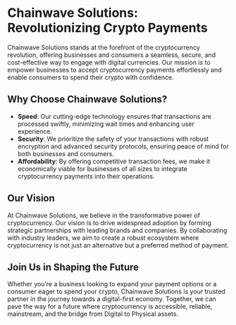# Chainwave Solutions: Revolutionizing Crypto Payments

Chainwave Solutions stands at the forefront of the cryptocurrency revolution, offering businesses and consumers a seamless, secure, and cost-effective way to engage with digital currencies. Our mission is to empower businesses to accept cryptocurrency payments effortlessly and enable consumers to spend their crypto with confidence.

## Why Choose Chainwave Solutions?

- **Speed**: Our cutting-edge technology ensures that transactions are processed swiftly, minimizing wait times and enhancing user experience.
- **Security**: We prioritize the safety of your transactions with robust encryption and advanced security protocols, ensuring peace of mind for both businesses and consumers.
- **Affordability**: By offering competitive transaction fees, we make it economically viable for businesses of all sizes to integrate cryptocurrency payments into their operations.

## Our Vision

At Chainwave Solutions, we believe in the transformative power of cryptocurrency. Our vision is to drive widespread adoption by forming strategic partnerships with leading brands and companies. By collaborating with industry leaders, we aim to create a robust ecosystem where cryptocurrency is not just an alternative but a preferred method of payment.

## Join Us in Shaping the Future

Whether you’re a business looking to expand your payment options or a consumer eager to spend your crypto, Chainwave Solutions is your trusted partner in the journey towards a digital-first economy. Together, we can pave the way for a future where cryptocurrency is accessible, reliable, mainstream, and the bridge from Digital to Physical assets.
